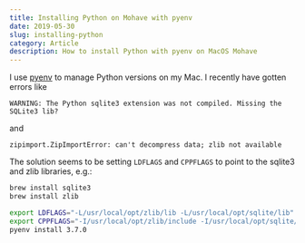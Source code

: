 ```yaml
---
title: Installing Python on Mohave with pyenv
date: 2019-05-30
slug: installing-python
category: Article
description: How to install Python with pyenv on MacOS Mohave
---
```


I use [pyenv](https://github.com/pyenv/pyenv) to manage Python versions on my Mac. I recently have gotten errors like

```
WARNING: The Python sqlite3 extension was not compiled. Missing the SQLite3 lib?
```

and

```
zipimport.ZipImportError: can't decompress data; zlib not available
```

The solution seems to be setting `LDFLAGS` and `CPPFLAGS` to point to the sqlite3 and zlib libraries, e.g.:

```bash
brew install sqlite3
brew install zlib

export LDFLAGS="-L/usr/local/opt/zlib/lib -L/usr/local/opt/sqlite/lib"
export CPPFLAGS="-I/usr/local/opt/zlib/include -I/usr/local/opt/sqlite/include"
pyenv install 3.7.0
```

